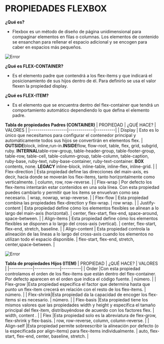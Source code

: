 # **PROPIEDADES FLEXBOX**

**¿Qué es?**
* Flexbox es un método de diseño de página unidimensional para compaginar elementos en filas o columnas. Los elementos de contenido se ensanchan para rellenar el espacio adicional y se encogen para caber en espacios más pequeños.

![Error](https://miro.medium.com/max/1318/1*2nFQE8qZgUq0kTyju6Bnvg.png)

**¿Qué es FLEX-CONTAINER?**
* Es el elemento padre que contendrá a los flex-items y que indicará el posicionamiento de sus hijos dentro de él. Para definirlo se usa el valor flexen la propiedad display.

**¿Qué es FLEX-ITEM?**
* Es el elemento que se encuentra dentro del flex-container que tendrá un comportamiento automático dependiendo lo que defina el elemento padre.

**Tabla de propiedades Padres (CONTAINER)**
|     PROPIEDAD     |  ¿QUÉ HACE? | VALORES  |
|-------------------|-------------|----------|
|     Display       |  Esto es lo único que necesitamos para configurar el contenedor principal y automáticamente todos sus hijos se convertirán en elementos flex.           | **OUTSIDE**block, inline,run-in.**INSIDE**flow, flow-root, table, flex, grid, subgrid, ruby. **INTERNAL**table-row-group, table-header-group, table-footer-group, table-row, table-cell, table-column-group, table-column, table-caption, ruby-base, ruby-text, ruby-base-container, ruby-text-container. **BOX** contents, none. **LEGACY** inline-block, inline-table, inline-flex, inline-grid.            |
|  Flex-direction   |  Esta propiedad define las direcciones del main-axis, es decir, hacia donde se moverán los flex-items, tanto horizontalmente como verticalmente.           |  column, row, row-reverse.        |
|    Flex-wrap      |  Por defecto los flex-items intentarán estar contenidos en una sola línea. Con esta propiedad puedes cambiarlo y permitir que los items se envuelvan como sea necesario.           | wrap, nowrap, wrap-reverse.         |
|    Flex-flow      |  Esta propiedad combina las propiedades flex-direction y flex-wrap.           | row wrap.         |
|  Justify-content  |  Esta propiedad define cómo los elementos flexibles se alinean a lo largo del main-axis (horizontal).           |  center, flex-start, flex-end, space-around, space-between.         |
|    Align-items    |  Esta propiedad define cómo los elementos flexibles se disponen a lo largo del cross-axis (vertical).           | center, flex-start, flex-end, stretch, baseline.            |
|   Align-content   |  Esta propiedad controla la alineación de las lineas a lo largo del cross-axis cuando los elementos no utilizan todo el espacio disponible.           | flex-start, flex-end, stretch, center,space-between.          |

![Error](https://www.w3.org/TR/css3-flexbox/images/align-content-example.svg)

**Tabla de propiedades Hijos (ITEM)**
| PROPIEDAD  |  ¿QUÉ HACE? | VALORES  |
|------------|-------------|----------|
| Order      |Con esta propiedad controlamos el orden de los flex-items que están dentro del flex-container. Por defecto aparecen en el orden que indica el código fuente.             | número.          |
| Flex-grow  |Esta propiedad especifica el factor que determina hasta que punto un flex-item crecerá en relación con el resto de los flex-items.             | número.         |
| Flex-shrink|Esta propiedad da la capacidad de encoger los flex-items si es necesario.             |  número.        |
| Flex-basis |Esta propiedad tiene los mismos valores que las propiedades width y height y especifica el tamaño principal del flex-item, distribuyéndose de acuerdo con los factores flex.             | width, content
.         |
| Flex       |Esta propiedad solo es la abreviatura de flex-grow, flex-shrink y flex-basis.             | row, row-reverse, column, column-reverse.         |
| Align-self |Esta propiedad permite sobreescribir la alineación por defecto (o la especificada por align-items) para flex-items individualmente.             | auto, flex-start, flex-end, center, baseline, stretch.          |



